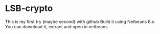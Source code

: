 # LSB-crypto
This is my first try (maybe second) with github
Build it using Netbeans 8.x. You can download it, extract and open in netbeans
